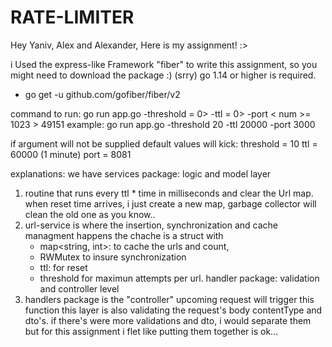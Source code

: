 # RATE-LIMITER

Hey Yaniv, Alex and Alexander,
Here is my assignment! :>

i Used the express-like Framework "fiber" to write this assignment,
so you might need to download the package :) (srry)
go 1.14 or higher is required.
- go get -u github.com/gofiber/fiber/v2 


command to run:
go run app.go -threshold <num >= 0> -ttl <num >= 0> -port < num >= 1023 > 49151
example: 
go run app.go -threshold 20 -ttl 20000 -port 3000

 if argument will not be supplied default values will kick: 
 threshold = 10
 ttl = 60000 (1 minute)
 port = 8081 

 explanations: 
 we have 
 services package: logic and model layer
 1. routine that runs every ttl * time in milliseconds and clear the Url map.
    when reset time arrives, i just create a new map, garbage collector will clean the old one as you know..
 2. url-service is where the insertion, synchronization and cache managment happens
    the chache is a struct with
    - map<string, int>: to cache the urls and count,
    - RWMutex to insure synchronization
    - ttl: for reset
    - threshold for maximun attempts per url.
handler package: validation and controller level 
 3. handlers package is the "controller" upcoming request will trigger this function 
    this layer is also validating the request's body contentType and dto's.
    if there's were more validations and dto, i would separate them but for this assignment i flet like putting them together is ok... 

